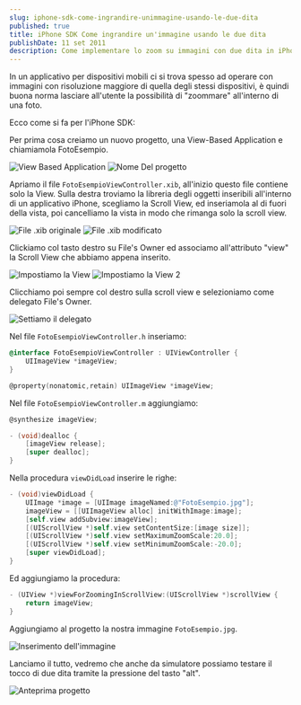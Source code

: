 ```yaml
---
slug: iphone-sdk-come-ingrandire-unimmagine-usando-le-due-dita
published: true
title: iPhone SDK Come ingrandire un'immagine usando le due dita
publishDate: 11 set 2011
description: Come implementare lo zoom su immagini con due dita in iPhone SDK.
---
```


In un applicativo per dispositivi mobili ci si trova spesso ad operare con immagini con risoluzione maggiore di quella degli stessi dispositivi, è quindi buona norma lasciare all'utente la possibilità di "zoommare" all'interno di una foto.

Ecco come si fa per l'iPhone SDK:

Per prima cosa creiamo un nuovo progetto, una View-Based Application e chiamiamola FotoEsempio.

![View Based Application](/assets/CreaProgetto.png)
![Nome Del progetto](/assets/NomeProgetto.png)

Apriamo il file `FotoEsempioViewController.xib`, all'inizio questo file contiene solo la View.
Sulla destra troviamo la libreria degli oggetti inseribili all'interno di un applicativo iPhone, scegliamo la Scroll View, ed inseriamola al di fuori della vista, poi cancelliamo la vista in modo che rimanga solo la scroll view.

![File .xib originale](/assets/XibOriginale.png)
![File .xib modificato](/assets/XibModificato.png)

Clickiamo col tasto destro su File's Owner ed associamo all'attributo "view" la Scroll View che abbiamo appena inserito.

![Impostiamo la View](/assets/ImpostaView.png)
![Impostiamo la View 2](/assets/ImpostaView2.png)

Clicchiamo poi sempre col destro sulla scroll view e selezioniamo come delegato File's Owner.

![Settiamo il delegato](/assets/Delegato.png)

Nel file `FotoEsempioViewController.h` inseriamo:

```objective-c
@interface FotoEsempioViewController : UIViewController {
    UIImageView *imageView;
}

@property(nonatomic,retain) UIImageView *imageView;
```

Nel file `FotoEsempioViewController.m` aggiungiamo:

```objective-c
@synthesize imageView;

- (void)dealloc {
    [imageView release];
    [super dealloc];
}
```

Nella procedura `viewDidLoad` inserire le righe:

```objective-c
- (void)viewDidLoad {
    UIImage *image = [UIImage imageNamed:@"FotoEsempio.jpg"];
    imageView = [[UIImageView alloc] initWithImage:image];
    [self.view addSubview:imageView];
    [(UIScrollView *)self.view setContentSize:[image size]];
    [(UIScrollView *)self.view setMaximumZoomScale:20.0];
    [(UIScrollView *)self.view setMinimumZoomScale:-20.0];
    [super viewDidLoad];
}
```

Ed aggiungiamo la procedura:

```objective-c
- (UIView *)viewForZoomingInScrollView:(UIScrollView *)scrollView {
    return imageView;
}
```

Aggiungiamo al progetto la nostra immagine `FotoEsempio.jpg`.

![Inserimento dell'immagine](/assets/CopyFile.png)

Lanciamo il tutto, vedremo che anche da simulatore possiamo testare il tocco di due dita tramite la pressione del tasto "alt".

![Anteprima progetto](/assets/Preview.png)
